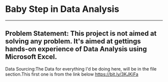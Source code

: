 # Baby Step in Data Analysis
--------------------
Problem Statement: This project is not aimed at solving any problem. It's aimed at gettings hands-on experience of Data Analysis using Microsoft Excel.
--------------------
Data Sourcing:The Data for everything I'd be doing here, will be in the file section.This first one is from the link below
https://bit.ly/3KJKiFa

